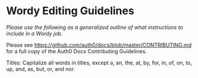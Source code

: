 # Wordy Editing Guidelines

*Please use the following as a generalized outline of what instructions to include in a Wordy job.*

Please see https://github.com/auth0/docs/blob/master/CONTRIBUTING.md for a full copy of the Auth0 Docs Contributing Guidelines.

Titles: Capitalize all words in titles, except a, an, the, at, by, for, in, of, on, to, up, and, as, but, or, and nor.
